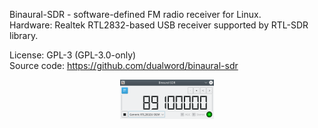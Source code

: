 Binaural-SDR - software-defined FM radio receiver for Linux.  
Hardware: Realtek RTL2832-based USB receiver supported by RTL-SDR library.  

License: GPL-3 (GPL-3.0-only)  
Source code: https://github.com/dualword/binaural-sdr  

<p align="middle">
    <img src="screenshot.png" width="150"/>
</p>

